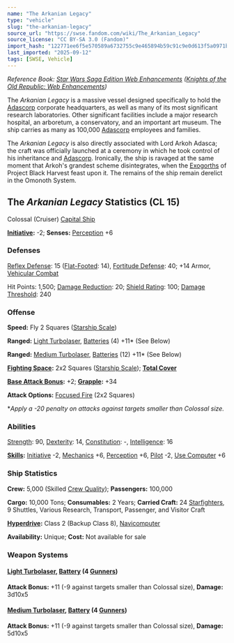 ```yaml
---
name: "The Arkanian Legacy"
type: "vehicle"
slug: "the-arkanian-legacy"
source_url: "https://swse.fandom.com/wiki/The_Arkanian_Legacy"
source_license: "CC BY-SA 3.0 (Fandom)"
import_hash: "122771ee6f5e570589a6732755c9e465894b59c91c9e0d613f5a0971ba0d289f"
last_imported: "2025-09-12"
tags: [SWSE, Vehicle]
---
```

*Reference Book: [Star Wars Saga Edition Web Enhancements](https://swse.fandom.com/wiki/Star_Wars_Saga_Edition_Web_Enhancements) ([Knights of the Old Republic: Web Enhancements](https://swse.fandom.com/wiki/Knights_of_the_Old_Republic:_Web_Enhancements))*

The *Arkanian Legacy* is a massive vessel designed specifically to hold the [Adascorp](https://swse.fandom.com/wiki/Adascorp) corporate headquarters, as well as many of its most significant research laboratories. Other significant facilities include a major research hospital, an arboretum, a conservatory, and an important art museum. The ship carries as many as 100,000 [Adascorp](https://swse.fandom.com/wiki/Adascorp) employees and families.

The *Arkanian Legacy* is also directly associated with Lord Arkoh Adasca; the craft was officially launched at a ceremony in which he took control of his inheritance and [Adascorp](https://swse.fandom.com/wiki/Adascorp). Ironically, the ship is ravaged at the same moment that Arkoh's grandest scheme disintegrates, when the [Exogorths](https://swse.fandom.com/wiki/Exogorths) of Project Black Harvest feast upon it. The remains of the ship remain derelict in the Omonoth System.
## The *Arkanian Legacy* Statistics (CL 15)
Colossal (Cruiser) [Capital Ship](https://swse.fandom.com/wiki/Capital_Ship)

**[Initiative](https://swse.fandom.com/wiki/Initiative):** -2; **Senses:** [Perception](https://swse.fandom.com/wiki/Perception) +6
### Defenses
[Reflex Defense](https://swse.fandom.com/wiki/Reflex_Defense_(Vehicles)): 15 ([Flat-Footed](https://swse.fandom.com/wiki/Flat-Footed): 14), [Fortitude Defense](https://swse.fandom.com/wiki/Fortitude_Defense_(Vehicles)): 40; +14 Armor, [Vehicular Combat](https://swse.fandom.com/wiki/Vehicular_Combat)

Hit Points: 1,500; [Damage Reduction](https://swse.fandom.com/wiki/Damage_Reduction): 20; [Shield Rating](https://swse.fandom.com/wiki/Shield_Rating): 100; [Damage Threshold](https://swse.fandom.com/wiki/Damage_Threshold_(Vehicles)): 240
### Offense
**Speed:** Fly 2 Squares ([Starship Scale](https://swse.fandom.com/wiki/Starship_Scale))

**Ranged:** [Light Turbolaser](https://swse.fandom.com/wiki/Light_Turbolaser), [Batteries](https://swse.fandom.com/wiki/Weapon_Batteries) (4) +11* (See Below)

**Ranged:** [Medium Turbolaser](https://swse.fandom.com/wiki/Medium_Turbolaser), [Batteries](https://swse.fandom.com/wiki/Weapon_Batteries) (12) +11* (See Below)

**[Fighting Space](https://swse.fandom.com/wiki/Fighting_Space):** 2x2 Squares ([Starship Scale](https://swse.fandom.com/wiki/Starship_Scale)); **[Total Cover](https://swse.fandom.com/wiki/Total_Cover)**

**[Base Attack Bonus](https://swse.fandom.com/wiki/Base_Attack_Bonus):** +2; **[Grapple](https://swse.fandom.com/wiki/Grapple):** +34

**Attack Options:** [Focused Fire](https://swse.fandom.com/wiki/Focused_Fire) (2x2 Squares)

**Apply a -20 penalty on attacks against targets smaller than Colossal size.*
### Abilities
[Strength](https://swse.fandom.com/wiki/Strength): 90, [Dexterity](https://swse.fandom.com/wiki/Dexterity): 14, [Constitution](https://swse.fandom.com/wiki/Constitution): -, [Intelligence](https://swse.fandom.com/wiki/Intelligence): 16

**[Skills](https://swse.fandom.com/wiki/Skills):** [Initiative](https://swse.fandom.com/wiki/Initiative) -2, [Mechanics](https://swse.fandom.com/wiki/Mechanics) +6, [Perception](https://swse.fandom.com/wiki/Perception) +6, [Pilot](https://swse.fandom.com/wiki/Pilot) -2, [Use Computer](https://swse.fandom.com/wiki/Use_Computer) +6
### Ship Statistics
**Crew:** 5,000 (Skilled [Crew Quality](https://swse.fandom.com/wiki/Crew_Quality)); **Passengers:** 100,000

**Cargo:** 10,000 Tons; **Consumables:** 2 Years; **Carried Craft:** 24 [Starfighters](https://swse.fandom.com/wiki/Starfighters), 9 Shuttles, Various Research, Transport, Passenger, and Visitor Craft

**[Hyperdrive](https://swse.fandom.com/wiki/Hyperdrive):** Class 2 (Backup Class 8), [Navicomputer](https://swse.fandom.com/wiki/Navicomputer)

**Availability:** Unique; **Cost:** Not available for sale
### Weapon Systems

#### **[Light Turbolaser](https://swse.fandom.com/wiki/Light_Turbolaser), [Battery](https://swse.fandom.com/wiki/Weapon_Batteries) (4 [Gunners](https://swse.fandom.com/wiki/Gunners))**
**Attack Bonus:** +11 (-9 against targets smaller than Colossal size), **Damage:** 3d10x5
#### **[Medium Turbolaser](https://swse.fandom.com/wiki/Medium_Turbolaser), [Battery](https://swse.fandom.com/wiki/Weapon_Batteries) (4 [Gunners](https://swse.fandom.com/wiki/Gunners))**
**Attack Bonus:** +11 (-9 against targets smaller than Colossal size), **Damage:** 5d10x5